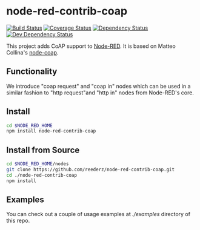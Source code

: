node-red-contrib-coap
=====================
[![Build Status](https://travis-ci.org/reederz/node-red-contrib-coap.png)](https://travis-ci.org/reederz/node-red-contrib-coap) [![Coverage Status](https://coveralls.io/repos/reederz/node-red-contrib-coap/badge.png)](https://coveralls.io/r/reederz/node-red-contrib-coap)
[![Dependency Status](https://david-dm.org/reederz/node-red-contrib-coap.png)](https://david-dm.org/reederz/node-red-contrib-coap)
[![Dev Dependency Status](https://david-dm.org/reederz/node-red-contrib-coap/dev-status.png)](https://david-dm.org/reederz/node-red-contrib-coap#dev-badge-embed)

This project adds CoAP support to [Node-RED](http://nodered.org/). It is based on Matteo Collina's [node-coap](https://github.com/mcollina/node-coap).

Functionality
-------------
 We introduce "coap request" and "coap in" nodes which can be used in a similar fashion to "http request"and "http in" nodes from Node-RED's core.

Install
-------

```bash
cd $NODE_RED_HOME
npm install node-red-contrib-coap
```

Install from Source
-------------------

```bash
cd $NODE_RED_HOME/nodes
git clone https://github.com/reederz/node-red-contrib-coap.git
cd ./node-red-contrib-coap
npm install
```

Examples
--------
You can check out a couple of usage examples at *./examples* directory of this repo.
